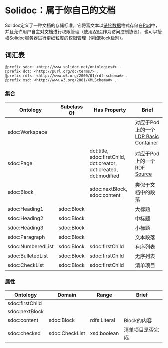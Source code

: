 # Solidoc：属于你自己的文档

Solidoc定义了一种文档的存储标准，它将富文本以[链接数据](https://en.wikipedia.org/wiki/Linked_data)格式存储在[Pod](https://solid.inrupt.com/how-it-works)中，并且允许用户自主对文档进行权限管理（使用[WAC](http://solid.github.io/web-access-control-spec/)作为访问控制协议），也可以授权Solidoc服务器进行更细粒度的权限管理（例如Block级别）。


## 词汇表

```
@prefix sdoc: <http://www.solidoc.net/ontologies#> .
@prefix dct: <http://purl.org/dc/terms/> .
@prefix rdfs: <http://www.w3.org/2000/01/rdf-schema#> .
@prefix xsd: <http://www.w3.org/2001/XMLSchema#> .
```

### 集合

| Ontology    |   Subclass Of  | Has Property | Brief |
| --------   | ----- | ----  | --- |
| sdoc:Workspace |    |        |对应于Pod上的一个[LDP Basic Container](https://www.w3.org/TR/ldp/#ldpbc)
| sdoc:Page          |     |   dct:title, sdoc:firstChild, dct:creator, dct:created, dct:modified   | 对应于Pod上的一个[RDF Source](https://www.w3.org/TR/ldp/#ldprs)
| sdoc:Block         |     |  sdoc:nextBlock, sdoc:content  | 类似于文档中的段落
| sdoc:Heading1   | sdoc:Block |  | 大标题 |
| sdoc:Heading2   | sdoc:Block |  | 中标题 |
| sdoc:Heading3   | sdoc:Block |  | 小标题 |
| sdoc:Paragraph  | sdoc:Block |  | 文本段落 |
| sdoc:NumberedList   | sdoc:Block | sdoc:firstChild  | 有序列表 |
| sdoc:BulletedList   | sdoc:Block | sdoc:firstChild  | 无序列表 |
| sdoc:CheckList   | sdoc:Block | sdoc:firstChild  | 清单项目 |

### 属性

| Ontology    |   Domain  | Range | Brief |
| --------   | ----- | ----  | --- |
| sdoc:firstChild  |    |        | |
| sdoc:nextBlock |     |     | |
| sdoc:content    |  sdoc:Block   |  rdfs:Literal  | Block的内容 |
| sdoc:checked    |  sdoc:CheckList   | xsd:boolean  | 清单项目是否完成 |

